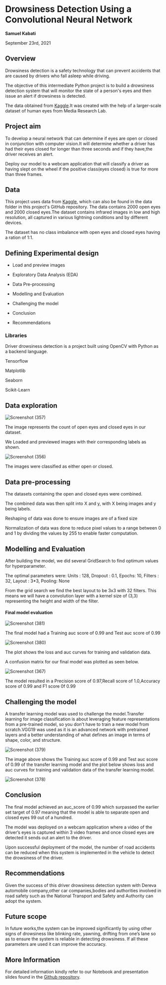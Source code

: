 # Drowsiness Detection Using a Convolutional Neural Network
**Samuel Kabati** 

September 23rd, 2021
## Overview

Drowsiness detection is a safety technology that can prevent accidents that are caused by drivers who fall asleep while driving.

The objective of this intermediate Python project is to build a drowsiness detection system that will monitor the state of a person's eyes and then issue an alert if drowsiness is detected.

The data obtained from [Kaggle](https://www.kaggle.com/datasets/prasadvpatil/mrl-dataset).It was created with the help of a larger-scale dataset of human eyes from Media Research Lab.

## Project aim

To develop a neural network that can determine if eyes are open or closed in conjunction with computer vision.It will determine whether a driver has had their eyes closed for longer than three seconds and if they have,the driver receives an alert.

Deploy our model to a webcam application that will classify a driver as having slept on the wheel if the positive class(eyes closed) is true for more than three frames.

## Data

This project uses data from [Kaggle](https://www.kaggle.com/datasets/prasadvpatil/mrl-dataset), which can also be found in the data folder in this project's GitHub repository. The data contains 2000 open eyes and 2000 closed eyes.The dataset contains infrared images in low and high resolution, all captured in various lightning conditions and by different devices. 

The dataset has no class imbalance with open eyes and closed eyes having a ration of 1:1.

## Defining Experimental design


* Load and preview images

* Exploratory Data Analysis (EDA)

* Data Pre-processing

* Modelling and Evaluation

* Challenging the model

* Conclusion

* Recommendations


### Libraries

Driver drowsiness detection is a project built using OpenCV with Python as a backend language.

Tensorflow

Matplotlib

Seaborn

Scikit-Learn


## Data exploration

![Screenshot (357)](https://user-images.githubusercontent.com/104419035/190087849-83464533-3577-4fe0-b5e7-7e18d41c42dd.png)

The image represents the count of open eyes and closed eyes in our dataset.

We Loaded and previewed images with their corresponding labels as shown.

![Screenshot (356)](https://user-images.githubusercontent.com/104419035/190087759-5d914e07-20a7-4199-aa9e-4af2aaf0c58b.png)

The images were classified as either open or closed.



## Data pre-processing 

The datasets containing the open and closed eyes were combined.

The combined data was then split into X and y, with X being images and y being labels.

Reshaping of data was done to ensure images are of a fixed size

Normalization of data was done to reduce pixel values to a range between 0 and 1 by dividing the values by 255 to enable faster computation.



## Modelling and Evaluation

After building the model, we did several GridSearch to find optimum values for hyperparameter. 

The optimal parameters were:
Units : 128,
Dropout : 0.1,
Epochs: 10, 
Filters : 32, 
Layout : 3*3,
Pooling: None

From the grid search we find the best layout to be 3x3 with 32 filters. This means we will have a convolution layer with a kernel size of (3,3) representing the height and width of the filter. 

#### Final model evaluation

![Screenshot (381)](https://user-images.githubusercontent.com/104419035/190605635-898b3792-3210-4a97-8aeb-1ba4c83efa58.png)

The final model had a Training auc score of 0.99 and Test auc score of 0.99

![Screenshot (380)](https://user-images.githubusercontent.com/104419035/190605421-07862721-886d-4d99-8ec8-e4eedc34af00.png)

The plot shows the loss and auc curves for training and validation data.


A confusion matrix for our final model was plotted as seen below.

![Screenshot (367)](https://user-images.githubusercontent.com/104419035/190600080-4a8a6874-2b0d-4f4f-adfc-36406e71ca1f.png)


The model resulted in a Precision score of 0.97,Recall score of 1.0,Accuracy score of 0.99 and F1 score 0f 0.99

## Challenging the model

A transfer learning model was used to challenge the model.Transfer learning for image classification is about leveraging feature representations from a pre-trained model, so you don't have to train a new model from scratch.VGG19 was used as it is an advanced network with pretrained layers and a better understanding of what defines an image in terms of shape, color, and structure.

![Screenshot (379)](https://user-images.githubusercontent.com/104419035/190604928-9dc66c1e-42e1-4dde-9cb4-8ea220b34095.png)

The image above shows the Training auc score of 0.99 and Test auc score of 0.99 of the transfer learning model and the plot below shows loss and auc curves for training and validation data of the transfer learning model.

![Screenshot (378)](https://user-images.githubusercontent.com/104419035/190604614-5ebb1578-619f-4dec-a58e-0a2d1c6b32d4.png)

## Conclusion
The final model achieved an auc_score of 0.99 which surpassed the earlier set target of 0.97 meaning that the model is able to separate open and closed eyes 99 out of a hundred.

The model was deployed on a webcam application where a video of the driver’s eyes is captured within 3 video frames and once closed eyes are detected it sends out an alert to the driver.

Upon successful deployment of the model, the number of road accidents can be reduced when this system is implemented in the vehicle to detect the drowsiness of the driver.

## Recommendations
Given the success of this driver drowsiness detection system with Dereva automobile company,other car companies,bodies and authorities involved in road safety such as the National Transport and Safety and Authority can adopt the system.

## Future scope
In future works,the system can be improved significantly by using other signs of drowsiness like blinking rate, yawning, drifting from one’s lane so as to ensure the system is reliable in detecting drowsiness. If all these parameters are used it can improve the accuracy.

## More Information
For detailed information kindly refer to our Notebook and presentation slides found in the [Github repository](https://github.com/HannahMwende/Driver-Drowniness-dectection-system).
